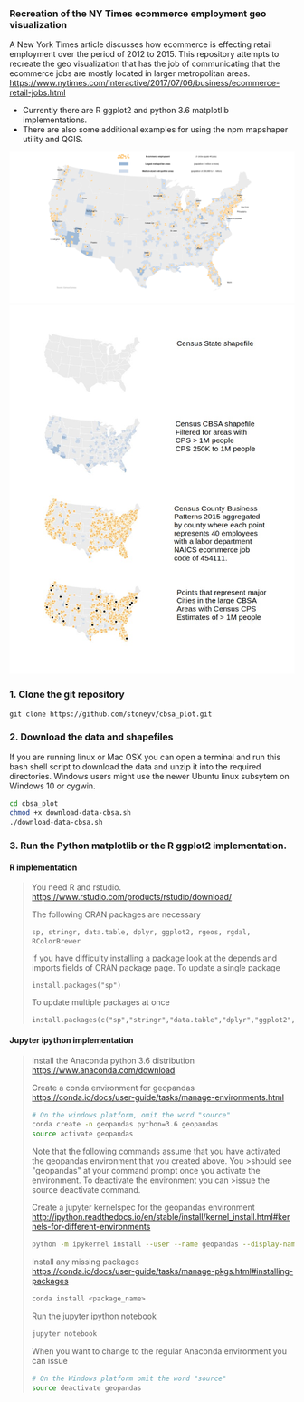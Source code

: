 
### Recreation of the NY Times ecommerce employment geo visualization

A New York Times article discusses how ecommerce is effecting retail employment over the period of 2012 to 2015. This repository attempts to recreate the geo visualization that has the job of communicating that the ecommerce jobs are mostly located in larger metropolitan areas.
https://www.nytimes.com/interactive/2017/07/06/business/ecommerce-retail-jobs.html

* Currently there are R ggplot2 and python 3.6 matplotlib implementations.  
* There are also some additional examples for using the npm mapshaper utility and QGIS.  

<img src="images/ecommerce_2015_by_county_legend_ggplot_1900x1004.png"/>

<img src="images/cbsa_plot_layers_first.jpg"/>

### 1. Clone the git repository
```
git clone https://github.com/stoneyv/cbsa_plot.git
```

### 2. Download the data and shapefiles
If you are running linux or Mac OSX you can open a terminal and run this bash shell script to download the data and unzip it into the required directories.  Windows users might use the newer Ubuntu linux subsytem on Windows 10 or cygwin.
```bash
cd cbsa_plot
chmod +x download-data-cbsa.sh
./download-data-cbsa.sh
```
### 3. Run the Python matplotlib or the R ggplot2 implementation.  

#### R implementation
>
>You need R and rstudio.   
>https://www.rstudio.com/products/rstudio/download/
>
>The following CRAN packages are necessary
>```
>sp, stringr, data.table, dplyr, ggplot2, rgeos, rgdal, RColorBrewer
>```
>If you have difficulty installing a package look at the depends and imports fields of CRAN package page.
>To update a single package
>
>```
>install.packages("sp")
>```
>To update multiple packages at once
>```
>install.packages(c("sp","stringr","data.table","dplyr","ggplot2","rgeos","rgdal","RColorBrewer"))
>```


#### Jupyter ipython implementation
>
>Install the Anaconda python 3.6 distribution  
>https://www.anaconda.com/download
>
>Create a conda environment for geopandas  
>https://conda.io/docs/user-guide/tasks/manage-environments.html
>```bash
># On the windows platform, omit the word "source"
>conda create -n geopandas python=3.6 geopandas
>source activate geopandas
>```
>Note that the following commands assume that you have activated the geopandas environment that you created above.  You >should see "geopandas" at your command prompt once you activate the environment.  To deactivate the environment you can >issue the source deactivate command.
>
>Create a jupyter kernelspec for the geopandas environment  
>http://ipython.readthedocs.io/en/stable/install/kernel_install.html#kernels-for-different-environments
>```bash
>python -m ipykernel install --user --name geopandas --display-name "Python (geopandas)"
>```
>Install any missing packages  
>https://conda.io/docs/user-guide/tasks/manage-pkgs.html#installing-packages
>```bash
>conda install <package_name>
>```
>Run the jupyter ipython notebook
>```bash
>jupyter notebook
>```
>When you want to change to the regular Anaconda environment you can issue 
>```bash
># On the Windows platform omit the word "source"
>source deactivate geopandas
>```
